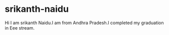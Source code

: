# srikanth-naidu
Hi
I am srikanth Naidu.I am from Andhra Pradesh.I completed my graduation in Eee stream.
